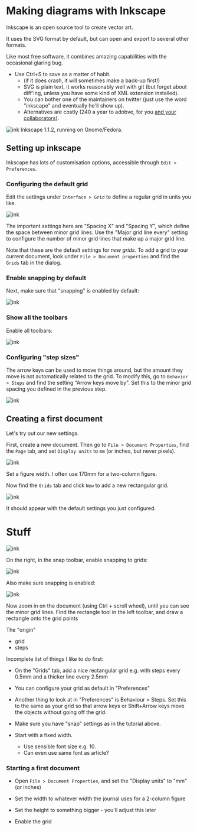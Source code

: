 # Making diagrams with Inkscape

Inkscape is an open source tool to create vector art.

It uses the SVG format by default, but can open and export to several other formats.

Like most free software, it combines amazing capabilities with the occasional glaring bug.

- Use Ctrl+S to save as a matter of habit.
  - (if it does crash, it will sometimes make a back-up first!)
  - SVG is plain text, it works reasonably well with git (but forget about diff'ing, unless you have some kind of XML extension installed).
  - You can bother one of the maintainers on twitter (just use the word "inkscape" and eventually he'll show up).
  - Alternatives are costly (240 a year to adobve, for you [and your collaborators](https://en.wikipedia.org/wiki/Vendor_lock-in)).

![ink](./figures-2/hello.png)
Inkscape 1.1.2, running on Gnome/Fedora.

## Setting up inkscape

Inkscape has lots of customisation options, accessible through `Edit > Preferences`.

### Configuring the default grid

Edit the settings under `Interface > Grid` to define a regular grid in units you like.

![ink](./figures-2/prefs-grid.png)

The important settings here are "Spacing X" and "Spacing Y", which define the space between minor grid lines.
Use the "Major grid line every" setting to configure the number of minor grid lines that make up a major grid line.

Note that these are the default settings for _new grids_.
To add a grid to your current document, look under `File > Document properties` and find the `Grids` tab in the dialog.

### Enable snapping by default

Next, make sure that "snapping" is enabled by default:

![ink](./figures-2/prefs-snap.png)

### Show all the toolbars

Enable all toolbars:

![ink](./figures-2/confs-dialogs.png)

### Configuring "step sizes"

The arrow keys can be used to move things around, but the amount they move is not automatically related to the grid.
To modify this, go to `Behavior > Steps` and find the setting "Arrow keys move by".
Set this to the minor grid spacing you defined in the previous step.

![ink](./figures-2/prefs-steps.png)


## Creating a first document

Let's try out our new settings.

First, create a new document.
Then go to `File > Document Properties`, find the `Page` tab, and set `Display units` to `mm` (or inches, but never pixels).

![ink](./figures-2/new-doc-size.png)

Set a figure width.
I often use 170mm for a two-column figure.

Now find the `Grids` tab and click `New` to add a new rectangular grid.

![ink](./figures-2/new-doc-grid.png)

It should appear with the default settings you just configured.




# Stuff
![ink](./figures-2/prefs-steps-grid.png)

On the right, in the snap toolbar, enable snapping to grids:

![ink](./figures-2/snap-grid.png)

Also make sure snapping is enabled:

![ink](./figures-2/snap-enable.png)

Now zoom in on the document (using Ctrl + scroll wheel), until you can see the minor grid lines.
Find the rectangle tool in the left toolbar, and draw a rectangle onto the grid points





The "origin"

- grid
- steps

Incomplete list of things I like to do first:


- On the "Grids" tab, add a nice rectangular grid e.g. with steps every 0.5mm and a thicker line every 2.5mm
- You can configure your grid as default in "Preferences"
- Another thing to look at in "Preferences" is Behaviour > Steps. Set this to the same as your grid so that arrow keys or Shift+Arrow keys move the objects without going off the grid.
- Make sure you have "snap" settings as in the tutorial above.

- Start with a fixed width. 
  - Use sensible font size e.g. 10.
  - Can even use same font as article?


### Starting a first document

- Open `File > Document Properties`, and set the "Display units" to "mm" (or inches)
- Set the width to whatever width the journal uses for a 2-column figure
- Set the height to something bigger - you'll adjust this later

- Enable the grid

